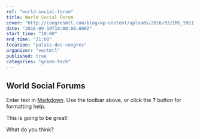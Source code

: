 ```yaml
---
ref: "world-social-forum"
title: World Social Forum
cover: "http://congresmtl.com/blog/wp-content/uploads/2016/03/IMG_5921.jpg"
date: "2016-09-19T18:00:00.000Z"
start_time: "18:00"
end_time: "21:00"
location: "palais-des-congres"
organizer: "vertmtl"
published: true
categories: "green-tech"
---
```

## World Social Forums

Enter text in [Markdown](http://daringfireball.net/projects/markdown/). Use the toolbar above, or click the **?** button for formatting help.

This is going to be great!

What do you think?
